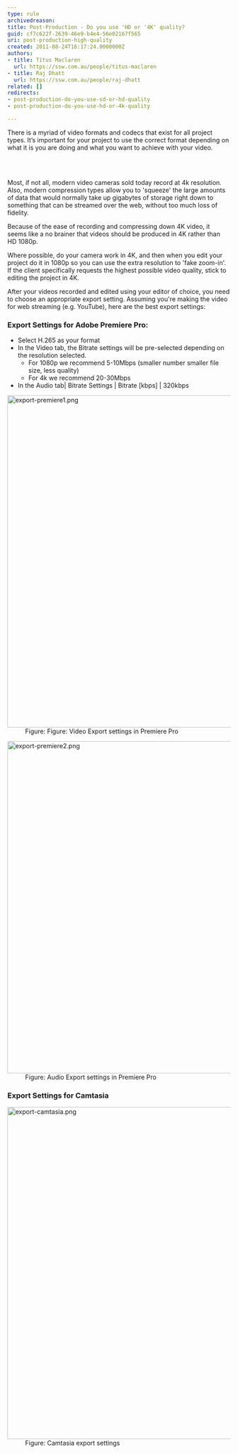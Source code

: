 ```yaml
---
type: rule
archivedreason: 
title: Post-Production - Do you use 'HD or '4K' quality?
guid: cf7c622f-2639-46e9-b4e4-56e02167f565
uri: post-production-high-quality
created: 2011-08-24T16:17:24.0000000Z
authors:
- title: Titus Maclaren
  url: https://ssw.com.au/people/titus-maclaren
- title: Raj Dhatt
  url: https://ssw.com.au/people/raj-dhatt
related: []
redirects:
- post-production-do-you-use-sd-or-hd-quality
- post-production-do-you-use-hd-or-4k-quality

---
```



<p class="ssw15-rteElement-P">There is a myriad of video formats and codecs that exist for all project types. It’s important for your project to use the correct format depending on what it is you are doing and what you want to achieve with your video.​<br></p>
<br><excerpt class='endintro'></excerpt><br>
<p>Most, if not all, modern video cameras sold today record at 4k resolution. Also, modern compression types allow you to 'squeeze' the large amounts of data that would normally take up gigabytes of storage right down to something that can be streamed over the web, without too much loss of fidelity.<br></p><p>Because of the ease of recording and compressing down 4K video, it seems like a no brainer that videos should be produced in 4K rather than HD 1080p.</p><p>Where possible, do your camera work in 4K, and then when you edit your project do it in 1080p so you can use the extra resolution to 'fake zoom-in'. If the client specifically requests the highest possible video quality, stick to editing the project in 4K.</p><p>After your videos recorded and edited using your editor of choice, you need to choose an appropriate export setting. Assuming you're making the video for web streaming (e.g. YouTube), here are the best export settings&#58;</p><h3>Export Settings for Adobe Premiere Pro&#58;</h3><ul><li>Select H.265 as your format</li><li>In the Video tab, the Bitrate settings will be pre-selected depending on the resolution selected. 
      <ul><li>For 1080p we recommend 5-10Mbps (smaller number smaller file size, less quality)</li><li>For 4k we recommend 20-30Mbps</li></ul></li><li>In the Audio tab|&#160;Bitrate&#160;Settings | Bitrate&#160;[kbps] |&#160;320kbps​<br></li></ul><dl class="image"><dt>
      <img src="/PublishingImages/export-premiere1.png" alt="export-premiere1.png" style="width&#58;750px;" />
   </dt><dd>Figure&#58; Figure&#58;&#160;Video Export settings in Premiere Pro</dd></dl><dl class="image"><dt>
      <img src="/PublishingImages/export-premiere2.png" alt="export-premiere2.png" style="width&#58;750px;" />
   </dt><dd>Figure&#58; Audio Export settings in Premiere Pro</dd></dl><h3>Export Settings for Camtasia</h3><dl class="image"><dt>
      <img src="/PublishingImages/export-camtasia.png" alt="export-camtasia.png" style="width&#58;750px;" />
   </dt><dd>Figure&#58; Camtasia export settings</dd></dl>


